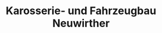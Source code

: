 ---
title: "Karosserie- und Fahrzeugbau Neuwirther"
url: /steinfeld/karosserie-und-fahrzeugbau-neuwirther/
shop: Autowerkstatt
---